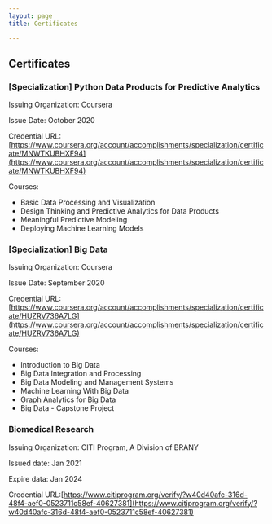 ```yaml
---
layout: page
title: Certificates

---
```


## Certificates

### [Specialization] Python Data Products for Predictive Analytics

Issuing Organization: Coursera

Issue Date: October 2020

Credential URL: [https://www.coursera.org/account/accomplishments/specialization/certificate/MNWTKUBHXF94](https://www.coursera.org/account/accomplishments/specialization/certificate/MNWTKUBHXF94)

Courses:

- Basic Data Processing and Visualization
- Design Thinking and Predictive Analytics for Data Products
- Meaningful Predictive Modeling
- Deploying Machine Learning Models


### [Specialization] Big Data

Issuing Organization: Coursera

Issue Date: September 2020

Credential URL:[https://www.coursera.org/account/accomplishments/specialization/certificate/HUZRV736A7LG](https://www.coursera.org/account/accomplishments/specialization/certificate/HUZRV736A7LG)

Courses:

- Introduction to Big Data
- Big Data Integration and Processing
- Big Data Modeling and Management Systems
- Machine Learning With Big Data
- Graph Analytics for Big Data
- Big Data - Capstone Project

### Biomedical Research

Issuing Organization: CITI Program, A Division of BRANY

Issued date: Jan 2021

Expire data: Jan 2024

Credential URL:[https://www.citiprogram.org/verify/?w40d40afc-316d-48f4-aef0-0523711c58ef-40627381](https://www.citiprogram.org/verify/?w40d40afc-316d-48f4-aef0-0523711c58ef-40627381)

